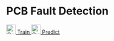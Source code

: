 
# PCB Fault Detection

<a href="https://colab.research.google.com/github/Elite-AI-Club/AI-Driven-Innovation-Electronics/blob/main/1_Face_Recognition/1_PCB_train.ipynb">
  <img src="https://colab.research.google.com/img/colab_favicon_256px.png" alt="Open In Colab" width="25" height="25"> Train
</a>

<a href="https://colab.research.google.com/github/Elite-AI-Club/AI-Driven-Innovation-Electronics/blob/main/1_Face_Recognition/2_Predict.ipynb">
  <img src="https://colab.research.google.com/img/colab_favicon_256px.png" alt="Open In Colab" width="25" height="25"> Predict
</a>



